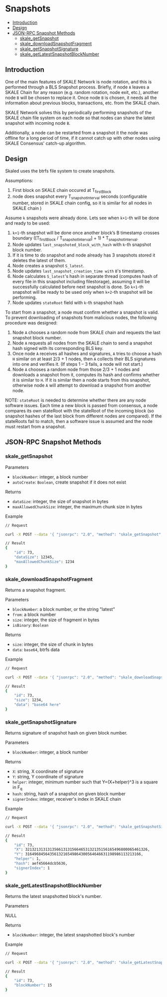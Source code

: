 <!-- SPDX-License-Identifier: (GPL-3.0-only OR CC-BY-4.0) -->

# Snapshots

-   [Introduction](#introduction)
-   [Design](#design)    
-   [JSON-RPC Snapshot Methods](#json-rpc-snapshot-methods)
    -   [skale_getSnapshot](#skale_getsnapshot)
    -   [skale_downloadSnapshotFragment](#skale_downloadsnapshotfragment)
    -   [skale_getSnapshotSignature](#skale_getsnapshotsignature)
    -   [skale_getLatestSnapshotBlockNumber](#skale_getlatestsnapshotblocknumber)

## Introduction

One of the main features of SKALE Network is node rotation, and this is performed through a BLS Snapshot process. Briefly, if node `A` leaves a SKALE Chain for any reason (e.g. random rotation, node exit, etc.), another node `B` will be chosen to replace it.  Once node `B` is chosen, it needs all the information about previous blocks, transactions, etc. from the SKALE chain. 

SKALE Network solves this by periodically performing snapshots of the SKALE chain file system on each node so that nodes can share the latest snapshot with incoming node `B`.

Additionally, a node can be restarted from a snapshot it the node was offline for a long period of time, if it cannot catch up with other nodes using SKALE Consensus' catch-up algorithm.

## Design

Skaled uses the btrfs file system to create snapshots.

Assumptions:
1. First block on SKALE chain occured at T<sub>firstBlock</sub>
2. node does snapshot every T<sub>snapshotInterval</sub> seconds (configurable number, stored in SKALE chain config, so it is similar for all nodes in SKALE chain )

Assume `k` snapshots were already done. Lets see when `k+1`-th will be done and ready to be used:
1. `k+1`-th snapshot will be done once another block’s B timestamp crosses boundary (\[T<sub>firstBlock</sub> / T<sub>snapshotInterval</sub>] + 1) \* T<sub>snapshotInterval</sub>.
2. Node updates `last_snapshoted_block_with_hash` with `k`-th snapshot block number.
3. If it is time to do snapshot and node already has 3 snapshots stored it deletes the latest of them.
4. Node creates a snapshot `S_latest`.
5. Node updates `last_snapshot_creation_time with` `B`'s timestamp.
6. Node calculates `S_latest`'s hash in separate thread (computes hash of every file in this snapshot including filestorage), assuming it will be successfully calculated before next snapshot is done. So `k+1`-th snapshot will be ready to be used only when `k+2`-th snapshot will be performing.
7. Node updates `stateRoot` field with `k`-th snapshot hash

To start from a snapshot, a node must confirm whether a snapshot is valid. To prevent downloading of snapshots from malicious nodes, the following procedure was designed:

1.  Node `A` chooses a random node from SKALE chain and requests the last snapshot block number.
2.  Node `A` requests all nodes from the SKALE chain to send a snapshot hash signed with its corresponding BLS key.
3.  Once node `A` receives all hashes and signatures, `A` tries to choose a hash `H` similar on at least 2/3 + 1 nodes, then `A` collects their BLS signatures into one and verifies it. (If steps 1 – 3 fails, a node will not start.)
4.  Node `A` chooses a random node from those 2/3 + 1 nodes and downloads a snapshot from it, computes its hash and confirms whether it is similar to `H`. If it is similar then a node starts from this snapshot, otherwise node `A` will attempt to download a snapshot from another node.

NOTE: `stateRoot` is needed to determine whether there are any node software issues. Each time a new block is passed from consensus, a node compares its own stateRoot with the stateRoot of the incoming block (so snapshot hashes of the last block from different nodes are compared). If the stateRoots fail to match, then a software issue is assumed and the node must restart from a snapshot.

## JSON-RPC Snapshot Methods

### skale_getSnapshot

Parameters

-   `blockNumber`: integer, a block number
-   `autoCreate`: `Boolean`, create snapshot if it does not exist

Returns

-   `dataSize`: integer, the size of snapshot in bytes
-   `maxAllowedChunkSize`: integer, the maximum chunk size in bytes

Example

```sh
// Request

curl -X POST --data '{ "jsonrpc": "2.0", "method": "skale_getSnapshot", "params": { "blockNumber": 68,  "autoCreate": false }, "id": 73 }'

// Result
{ 
    "id": 73,
    "dataSize": 12345,
    "maxAllowedChunkSize": 1234
}
```

### skale_downloadSnapshotFragment

Returns a snapshot fragment.

Parameters

-   `blockNumber`: a block number, or the string "latest"
-   `from`: a block number
-   `size`: integer, the size of fragment in bytes
-   `isBinary`: `Boolean`

Returns

-   `size`: integer, the size of chunk in bytes
-   `data`: `base64`, btrfs data

Example

```sh
// Request

curl -X POST --data '{ "jsonrpc": "2.0", "method": "skale_downloadSnapshotFragment", "params": { "blockNumber": "latest", "from": 0, "size": 1024, "isBinary": false }, "id": 73 }'

// Result
{ 
    "id": 73,
    "size": 1234,
    "data": "base64 here"
}
```

### skale_getSnapshotSignature

Returns signature of snapshot hash on given block number.

Parameters

-   `blockNumber`: integer, a block number

Returns

-   `X`: string, X coordinate of signature
-   `Y`: string, Y coordinate of signature
-   `helper`: integer, minimum number such that Y=(X+helper)^3 is a square in F<sub>q</sub>
-   `hash`: string, hash of a snapshot on given block number
-   `signerIndex`: integer, receiver's index in SKALE chain

Example

```sh
// Request

curl -X POST --data '{ "jsonrpc": "2.0", "method": "skale_getSnapshotSignature", "params": [ 14 ], "id": 73 }'

// Result
{ 
    "id": 73,
    "X": 3213213131313566131315664653132135156165496800065461326,
    "Y": 3164968456435613216549864300564646631198986113213166,
    "helper": 1,
    "hash": aef45664dcb5636,
    "signerIndex": 1
}
```

### skale_getLatestSnapshotBlockNumber

Returns the latest snapshotted block's number.

Parameters

NULL

Returns

-   `blockNumber`: integer, the latest snapshotted block's number

Example

```sh
// Request

curl -X POST --data '{ "jsonrpc": "2.0", "method": "skale_getLatestSnapshotBlockNumber", "params": { }, "id": 73 }'

// Result
{ 
    "id": 73,
    "blockNumber": 15
}
```
